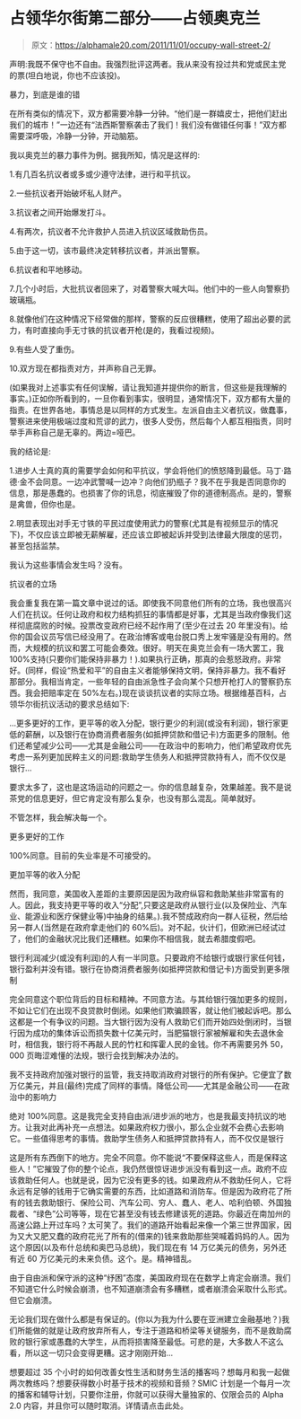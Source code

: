 # 占领华尔街第二部分——占领奥克兰

> 原文：<https://alphamale20.com/2011/11/01/occupy-wall-street-2/>

声明:我既不保守也不自由。我强烈批评这两者。我从来没有投过共和党或民主党的票(坦白地说，你也不应该投)。

暴力，到底是谁的错

在所有类似的情况下，双方都需要冷静一分钟。“他们是一群嬉皮士，把他们赶出我们的城市！”一边还有“法西斯警察袭击了我们！我们没有做错任何事！”双方都需要深呼吸，冷静一分钟，开动脑筋。

我以奥克兰的暴力事件为例。据我所知，情况是这样的:

1.有几百名抗议者或多或少遵守法律，进行和平抗议。

2.一些抗议者开始破坏私人财产。

3.抗议者之间开始爆发打斗。

4.有两次，抗议者不允许救护人员进入抗议区域救助伤员。

5.由于这一切，该市最终决定转移抗议者，并派出警察。

6.抗议者和平地移动。

7.几个小时后，大批抗议者回来了，对着警察大喊大叫。他们中的一些人向警察扔玻璃瓶。

8.就像他们在这种情况下经常做的那样，警察的反应很糟糕，使用了超出必要的武力，有时直接向手无寸铁的抗议者开枪(是的，我看过视频)。

9.有些人受了重伤。

10.双方现在都指责对方，并声称自己无罪。

(如果我对上述事实有任何误解，请让我知道并提供你的断言，但这些是我理解的事实。)正如你所看到的，一旦你看到事实，很明显，通常情况下，双方都有大量的指责。在世界各地，事情总是以同样的方式发生。左派自由主义者抗议，做蠢事，警察进来使用极端过度和荒谬的武力，很多人受伤，然后每个人都互相指责，同时举手声称自己是无辜的。两边=哑巴。

我的结论是:

1.进步人士真的真的需要学会如何和平抗议，学会将他们的愤怒降到最低。马丁·路德·金不会同意。一边冲武警喊一边冲？向他们扔瓶子？我不在乎我是否同意你的信息，那是愚蠢的。也损害了你的讯息，彻底摧毁了你的道德制高点。是的，警察是禽兽，但你也是。

2.明显表现出对手无寸铁的平民过度使用武力的警察(尤其是有视频显示的情况下)，不仅应该立即被无薪解雇，还应该立即被起诉并受到法律最大限度的惩罚，甚至包括监禁。

我认为这些事情会发生吗？没有。

抗议者的立场

我会重复我在第一篇文章中说过的话。即使我不同意他们所有的立场，我也很高兴人们在抗议。任何让政府和权力结构抓狂的事情都是好事，尤其是当政府像我们这样彻底腐败的时候。投票改变政府已经不起作用了(至少在过去 20 年里没有)。给你的国会议员写信已经没用了。在政治博客或电台脱口秀上发牢骚是没有用的。然而，大规模的抗议和罢工可能会奏效。很好。明天在奥克兰会有一场大罢工，我 100%支持(只要你们能保持非暴力！).如果执行正确，那真的会惹怒政府。非常好。(同样，假设“热爱和平”的自由主义者能够保持文明，保持非暴力。我不看好那部分。我相当肯定，一些年轻的自由派急性子会向某个只想开枪打人的警察扔东西。我会把赔率定在 50%左右。)现在谈谈抗议者的实际立场。根据维基百科，占领华尔街抗议活动的要求总结如下:

...更多更好的工作，更平等的收入分配，银行更少的利润(或没有利润)，银行家更低的薪酬，以及银行在协商消费者服务(如抵押贷款和借记卡)方面更多的限制。他们还希望减少公司——尤其是金融公司——在政治中的影响力，他们希望政府优先考虑一系列更加民粹主义的问题:救助学生债务人和抵押贷款持有人，而不仅仅是银行...

要求太多了，这也是这场运动的问题之一。你的信息越复杂，效果越差。我不是说茶党的信息更好，但它肯定没有那么复杂，也没有那么混乱。简单就好。

不管怎样，我会解决每一个。

更多更好的工作

100%同意。目前的失业率是不可接受的。

更加平等的收入分配

然而，我同意，美国收入差距的主要原因是因为政府纵容和救助某些非常富有的人。因此，我支持更平等的收入“分配”,只要这是政府从银行业(以及保险业、汽车业、能源业和医疗保健业等)中抽身的结果。).我不赞成政府向一群人征税，然后给另一群人(当然是在政府拿走他们的 60%后)。对不起，伙计们，但欧洲已经试过了，他们的金融状况比我们还糟糕。如果你不相信我，就去希腊度假吧。

银行利润减少(或没有利润)的人有一半同意。只要政府不给银行或银行家任何钱，银行盈利并没有错。银行在协商消费者服务(如抵押贷款和借记卡)方面受到更多限制

完全同意这个职位背后的目标和精神。不同意方法。与其给银行强加更多的规则，不如让它们在出现不良贷款时倒闭。如果他们欺骗顾客，就让他们被起诉吧。那么这都是一个有争议的问题。当大银行因为没有人救助它们而开始四处倒闭时，当银行因为成功的集体诉讼而损失数十亿美元时，当肥猫银行家被解雇和失去退休金时，相信我，银行将不再敲人民的竹杠和挥霍人民的金钱。你不再需要另外 50，000 页晦涩难懂的法规，银行会找到解决办法的。

我不支持政府加强对银行的监管，我支持取消政府对银行的所有保护。它便宜了数万亿美元，并且(最终)完成了同样的事情。降低公司——尤其是金融公司——在政治中的影响力

绝对 100%同意。这是我完全支持自由派/进步派的地方，也是我最支持抗议的地方。让我对此再补充一点想法。如果政府权力很小，那么企业就不会费心去影响它。一些值得思考的事情。救助学生债务人和抵押贷款持有人，而不仅仅是银行

这是所有东西倒下的地方。完全不同意。你不能说“不要保释这些人，而是保释这些人！”它摧毁了你的整个论点，我仍然很惊讶进步派没有看到这一点。政府不应该救助任何人。也就是说，因为它没有更多的钱。如果政府从不救助任何人，它将永远有足够的钱用于它确实需要的东西，比如道路和消防车。但是因为政府花了所有的钱去救助银行、保险公司、汽车公司、穷人、蠢人、老人、哈利伯顿、外国独裁者、“绿色”公司等等，现在它甚至没有钱去修建该死的道路。你最近在南加州的高速公路上开过车吗？太可笑了。我们的道路开始看起来像一个第三世界国家，因为又大又肥又蠢的政府花光了所有的(借来的)钱来救助那些哭喊着妈妈的人。因为这个原因(以及布什总统和奥巴马总统)，我们现在有 14 万亿美元的债务，另外还有近 60 万亿美元的未来负债。这个。是。精神错乱。

由于自由派和保守派的这种“纾困”态度，美国政府现在在数学上肯定会崩溃。我们不知道它什么时候会崩溃，也不知道崩溃会有多糟糕，或者崩溃会采取什么形式。但它会崩溃。

无论我们现在做什么都是有保证的。(你以为我为什么要在亚洲建立金融基地？)我们所能做的就是让政府放弃所有人，专注于道路和桥梁等关键服务，而不是救助腐败的银行家或愚蠢的大学生，从而将损害降至最低。可悲的是，大多数人不这么看，所以这一切只会变得更糟。这才刚刚开始...

想要超过 35 个小时的如何改善女性生活和财务生活的播客吗？想每月和我一起做两次教练吗？想要获得数小时基于技术的视频和音频？SMIC 计划是一个每月一次的播客和辅导计划，只要你注册，你就可以获得大量独家的、仅限会员的 Alpha 2.0 内容，并且你可以随时取消。详情请点击此处。